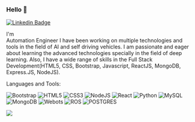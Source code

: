 ### Hello 👋

[![Linkedin Badge](https://img.shields.io/badge/-Aswanth-blue?style=flat-square&logo=Linkedin&logoColor=white&link=https://www.linkedin.com/in/saiaswanth/)](https://www.linkedin.com/in/saiaswanth/)


I'm  
Automation Engineer 
I have been working on multiple technologies and tools in the field of AI and self driving vehicles. I am passionate and eager about learning the advanced technologies specially in the field of deep learning. Also, I have a wide range of skills in the Full Stack Development(HTML5, CSS, Bootstrap, Javascript, ReactJS, MongoDB, Express.JS, NodeJS).


Languages and Tools:


 <img alt="Bootstrap" src="https://img.shields.io/badge/bootstrap-%23563D7C.svg?style=flat-square&logo=bootstrap&logoColor=white"/> <img alt="HTML5" src="https://img.shields.io/badge/html5-%23E34F26.svg?style=flat-square&logo=html5&logoColor=white"/> <img alt="CSS3" src="https://img.shields.io/badge/css3-%231572B6.svg?style=flat-square&logo=css3&logoColor=white"/> <img alt="NodeJS" src="https://img.shields.io/badge/node.js-%2343853D.svg?style=flat-square&logo=node-dot-js&logoColor=white"/> <img alt="React" src="https://img.shields.io/badge/react-%2320232a.svg?style=flat-square&logo=react&logoColor=%2361DAFB"/> <img alt="Python" src="https://img.shields.io/badge/python-3670A0?style=for-the-badge&logo=python&logoColor=ffdd54"/> <img alt="MySQL" src="https://img.shields.io/badge/mysql-%2300f.svg?style=flat-square&logo=mysql&logoColor=white"/> <img alt="MongoDB" src ="https://img.shields.io/badge/MongoDB-%234ea94b.svg?style=flat-square&logo=mongodb&logoColor=white"/> <img alt= "Webots" src ="https://img.shields.io/badge/webots-simulation-green.svg?style=flat-square&logo=mongodb&logoColor=white"/> <img alt= "ROS" src ="https://img.shields.io/badge/ros-%230A0FF9.svg?style=for-the-badge&logo=ros&logoColor=white"/> <img alt= "POSTGRES" src ="https://img.shields.io/badge/postgres-%23316192.svg?style=for-the-badge&logo=postgresql&logoColor=white"/> 

![](https://activity-graph.herokuapp.com/graph?username=Aswanthmulupuri&theme=react-dark&area=true)
